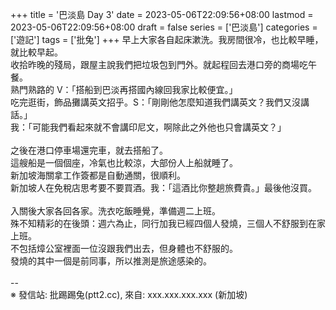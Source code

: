 +++
title = '巴淡島 Day 3'
date = 2023-05-06T22:09:56+08:00
lastmod = 2023-05-06T22:09:56+08:00
draft = false
series = ['巴淡島']
categories = ['遊記']
tags = ['批兔']
+++
早上大家各自起床漱洗。我房間很冷，也比較早睡，就比較早起。<br>
收拾昨晚的殘局，跟屋主說我們把垃圾包到門外。就起程回去港口旁的商場吃午餐。<br>
熟門熟路的 V：「搭船到巴淡再搭國內線回我家比較便宜。」<br>
吃完逛街，飾品攤講英文招乎。S：「剛剛他怎麼知道我們講英文？我們又沒講話。」<br>
我：「可能我們看起來就不會講印尼文，啊除此之外他也只會講英文？」<br>
<br>
之後在港口停車場還完車，就去搭船了。<br>
這艘船是一個個座，冷氣也比較涼，大部份人上船就睡了。<br>
新加坡海關拿工作簽都是自動通關，很順利。<br>
新加坡人在免稅店思考要不要買酒。我：「這酒比你整趟旅費貴。」最後他沒買。<br>
<br>
入關後大家各回各家。洗衣吃飯睡覺，準備週二上班。<br>
殊不知精彩的在後頭：週六為止，同行加我已經四個人發燒，三個人不舒服到在家上班。<br>
不包括𤍤公室裡面一位沒跟我們出去，但身體也不舒服的。<br>
發燒的其中一個是前同事，所以推測是旅途感染的。<br>
<br>
--<br>
※ 發信站: 批踢踢兔(ptt2.cc), 來自: xxx.xxx.xxx.xxx (新加坡)<br>
